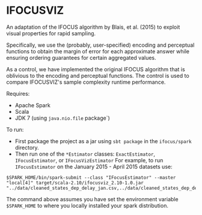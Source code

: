 IFOCUSVIZ
=========

An adaptation of the IFOCUS algorithm by Blais, et al. (2015) to exploit
visual properties for rapid sampling.

Specifically, we use the (probably, user-specified) encoding and perceptual
functions to obtain the margin of error for each approximate answer while
ensuring ordering guarantees for certain aggregated values.

As a control, we have implemented the original IFOCUS algorithm that is
oblivious to the encoding and perceptual functions. The control is used to
compare IFOCUSVIZ's sample complexity runtime performance.

Requires:
* Apache Spark
* Scala
* JDK 7 (using `java.nio.file` package`)

To run:
* First package the project as a jar using `sbt package` in the `ifocus/spark` directory.
* Then run one of the `*Estimator` classes:
`ExactEstimator`, `IFocusEstimator`, or `IFocusVizEstimator`
For example, to run `IFocusEstimator` on the January 2015 - April 2015 datasets use:
```
$SPARK_HOME/bin/spark-submit --class "IFocusEstimator" --master "local[4]" target/scala-2.10/ifocusviz_2.10-1.0.jar "../data/cleaned_states_dep_delay_jan.csv,../data/cleaned_states_dep_delay_feb.csv,../data/cleaned_states_dep_delay_mar.csv,../data/cleaned_states_dep_delay_apr.csv"
```
The command above assumes you have set the environment variable `$SPARK_HOME` to where you
locally installed your spark distribution.
